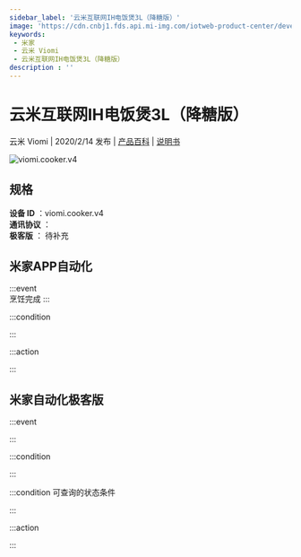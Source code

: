```yaml
---
sidebar_label: '云米互联网IH电饭煲3L（降糖版）'
image: 'https://cdn.cnbj1.fds.api.mi-img.com/iotweb-product-center/developer_1575543665429wKa0Ra8s.png?GalaxyAccessKeyId=AKVGLQWBOVIRQ3XLEW&Expires=9223372036854775807&Signature=1dXT5LU+ZNtyXvQYcZvRin+bpEY='
keywords: 
 - 米家
 - 云米 Viomi
 - 云米互联网IH电饭煲3L（降糖版）
description : ''
---
```

# 云米互联网IH电饭煲3L（降糖版）

云米 Viomi | 2020/2/14 发布 | [产品百科](https://home.mi.com/webapp/content/baike/product/index.html?model=viomi.cooker.v4/) | [说明书](https://home.mi.com/views/introduction.html?model=viomi.cooker.v4&region=cn)

![viomi.cooker.v4](https://cdn.cnbj1.fds.api.mi-img.com/iotweb-product-center/developer_1575543665429wKa0Ra8s.png?GalaxyAccessKeyId=AKVGLQWBOVIRQ3XLEW&Expires=9223372036854775807&Signature=1dXT5LU+ZNtyXvQYcZvRin+bpEY=)

## 规格  
> 
**设备 ID** ：viomi.cooker.v4  
**通讯协议** ：  
**极客版**  ： 待补充 


## 米家APP自动化  

:::event  
烹饪完成
:::

:::condition  

:::

:::action   

:::

## 米家自动化极客版  

:::event  

:::

:::condition  

:::

:::condition 可查询的状态条件  

:::

:::action  

:::

        
